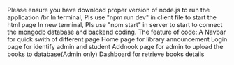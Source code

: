 Please ensure you have download proper version of node.js to run the application /br
In terminal, Pls use "npm run dev" in client file to start the html page
In new terminal, Pls use "npm start" in server to start to connect the mongodb database and backend coding.
The feature of code:
A Navbar for quick swith of different page
Home page for library announcement 
Login page for identify admin and student
Addnook page for admin to upload the books to database(Admin only)
Dashboard for retrieve books details
